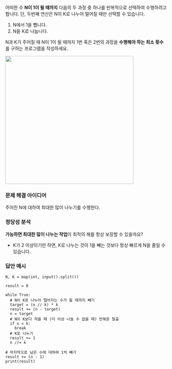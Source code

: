 어떠한 수 **N이 1이 될 때까지** 다음의 두 과정 중 하나를 반복적으로 선택하여 수행하려고 합니다. 
단, 두번째 연산은 N이 K로 나누어 떨어질 때만 선택할 수 있습니다.
  1. N에서 1을 뺍니다.
  2. N을 K로 나눕니다.

N과 K가 주어질 때 N이 1이 될 때까지 1번 혹은 2번의 과정을 **수행해야 하는 최소 횟수**를 구하는 프로그램을 작성하세요.

<img src=https://user-images.githubusercontent.com/62216628/161250340-b5b6aee0-8327-4fec-9619-be909969cc98.png width=400px></img>

### 문제 해결 아이디어
주어진 N에 대하여 최대한 많이 나누기를 수행한다.

### 정당성 분석
**가능하면 최대한 많이 나누는 작업**이 최적의 해를 항상 보장할 수 있을까요?
- K가 2 이상이기만 하면, K로 나누는 것이 1을 빼는 것보다 항상 빠르게 N을 줄일 수 있습니다.

### 답안 예시
```
N, K = map(int, input().split())

result = 0

while True:
  # N이 K로 나누어 떨어지는 수가 될 때까지 빼기
  target = (n // k) * k
  result += (n - target)
  n = target
  # N이 K보다 작을 때 (더 이상 나눌 수 없을 때) 반복문 탈출
  if n < k:
    break
  # K로 나누기
  result += 1
  n //= k
  
# 마지막으로 남은 수에 대하여 1씩 빼기
result += (n - 1)
print(result)
```
